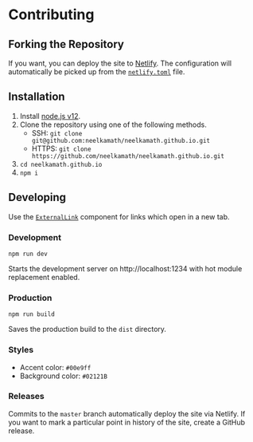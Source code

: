 # Contributing

## Forking the Repository

If you want, you can deploy the site to [Netlify](http://netlify.com/). The configuration will automatically be picked up from the [`netlify.toml`](netlify.toml) file.

## Installation

1. Install [node.js v12](https://nodejs.org/en/download/).
1. Clone the repository using one of the following methods.
    - SSH: `git clone git@github.com:neelkamath/neelkamath.github.io.git`
    - HTTPS: `git clone https://github.com/neelkamath/neelkamath.github.io.git`
1. `cd neelkamath.github.io`
1. `npm i`

## Developing

Use the [`ExternalLink`](src/ExternalLink.tsx) component for links which open in a new tab.

### Development

```
npm run dev
```
Starts the development server on http://localhost:1234 with hot module replacement enabled.

### Production

```
npm run build
```
Saves the production build to the `dist` directory.

### Styles

- Accent color: `#00e9ff`
- Background color: `#02121B`

### Releases

Commits to the `master` branch automatically deploy the site via Netlify. If you want to mark a particular point in history of the site, create a GitHub release.